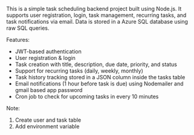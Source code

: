 This is a simple task scheduling backend project built using Node.js. It supports user registration, login, task management, recurring tasks, and task notifications via email. Data is stored in a Azure SQL database using raw SQL queries.

Features:

- JWT-based authentication
- User registration & login
- Task creation with title, description, due date, priority, and status
- Support for recurring tasks (daily, weekly, monthly)
- Task history tracking stored in a JSON column inside the tasks table
- Email notifications (1 hour before task is due) using Nodemailer and gmail based app password
- Cron job to check for upcoming tasks in every 10 minutes

Note: 
1. Create user and task table
2. Add environment variable